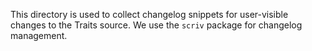 This directory is used to collect changelog snippets for user-visible
changes to the Traits source. We use the `scriv` package for
changelog management.
